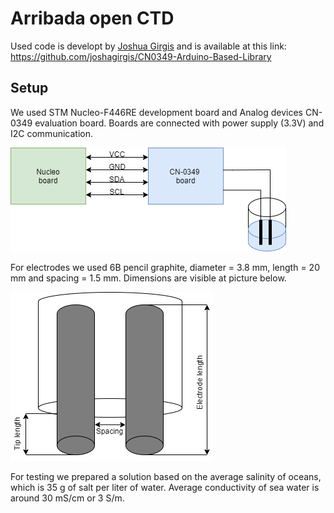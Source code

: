 # Arribada open CTD

Used code is developt by [Joshua Girgis](https://github.com/joshagirgis) and is available at this link: https://github.com/joshagirgis/CN0349-Arduino-Based-Library

## Setup

We used STM Nucleo-F446RE development board and Analog devices CN-0349 evaluation board. Boards are connected with power supply (3.3V) and I2C communication.

<img src="https://github.com/sakalaka8/arribada-openctd/blob/development/images/first_setup.png" >

For electrodes we used 6B pencil graphite, diameter = 3.8 mm, length = 20 mm and spacing = 1.5 mm. Dimensions are visible at picture below. 

<img src="https://github.com/sakalaka8/arribada-openctd/blob/development/images/electrodes_dimensions.png" >

For testing we prepared a solution based on the average salinity of oceans, which is 35 g of salt per liter of water. Average conductivity of sea water is around 30 mS/cm or 3 S/m.
